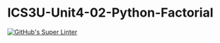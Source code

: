 # ICS3U-Unit4-02-Python-Factorial

[![GitHub's Super Linter](https://github.com/dbcalitis/ICS3U-Unit4-02-Python-Factorial/workflows/GitHub's%20Super%20Linter/badge.svg)](https://github.com/dbcalitis/ICS3U-Unit4-02-Python-Factorial/actions)
